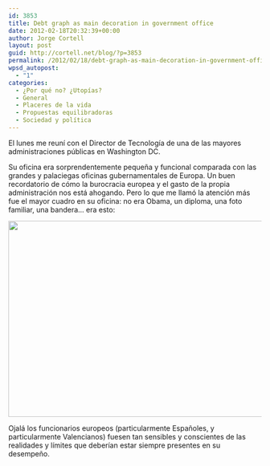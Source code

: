```yaml
---
id: 3853
title: Debt graph as main decoration in government office
date: 2012-02-18T20:32:39+00:00
author: Jorge Cortell
layout: post
guid: http://cortell.net/blog/?p=3853
permalink: /2012/02/18/debt-graph-as-main-decoration-in-government-office/
wpsd_autopost:
  - "1"
categories:
  - ¿Por qué no? ¿Utopías?
  - General
  - Placeres de la vida
  - Propuestas equilibradoras
  - Sociedad y polí­tica
---
```

El lunes me reuní con el Director de Tecnología de una de las mayores administraciones públicas en Washington DC.

Su oficina era sorprendentemente pequeña y funcional comparada con las grandes y palaciegas oficinas gubernamentales de Europa. Un buen recordatorio de cómo la burocracia europea y el gasto de la propia administración nos está ahogando. Pero lo que me llamó la atención más fue el mayor cuadro en su oficina: no era Obama, un diploma, una foto familiar, una bandera... era esto:

[<img title="US Debt" src="http://www.mygovcost.org/wp-content/uploads/2012/01/debt_gdp-652x391.jpg" alt="" width="652" height="391" />](http://www.mygovcost.org/2012/01/14/federal-debt-climbs-past-annual-gdp/)

Ojalá los funcionarios europeos (particularmente Españoles, y particularmente Valencianos) fuesen tan sensibles y conscientes de las realidades y límites que deberían estar siempre presentes en su desempeño.